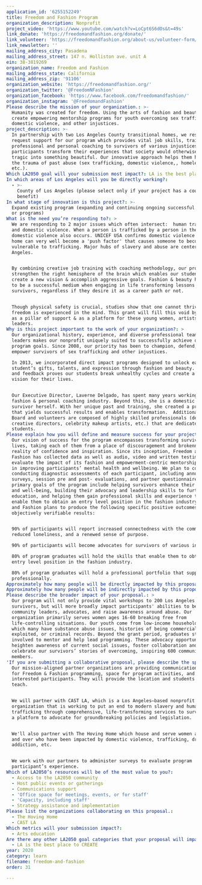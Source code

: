 ```yaml
---
application_id: '6255152249'
title: Freedom and Fashion Program
organization_description: Nonprofit
project_video: 'https://www.youtube.com/watch?v=LoCpt6S6dOs&t=49s'
link_donate: 'https://freedomandfashion.org/donate/'
link_volunteer: 'https://freedomandfashion.org/about-us/volunteer-form/'
link_newsletter: ''
mailing_address_city: Pasadena
mailing_address_street: 147 n. Holliston ave. unit A
ein: 38-3819269
organization_name: Freedom and Fashion
mailing_address_state: California
mailing_address_zip: '91106'
organization_website: 'https://freedomandfashion.org/'
organization_twitter: '@FreedomNFashion'
organization_facebook: 'https://www.facebook.com/freedomandfashion/'
organization_instagram: '@FreedomandFashion'
Please describe the mission of your organization.: >-
  Humanity was created for freedom. Using the arts of fashion and beauty, we
  create empowering mentorship programs for youth overcoming sex trafficking,
  domestic violence, and other injustices.
project_description: >-
  In partnership with two Los Angeles County transitional homes, we respectfully
  request support for our program which provides vital job skills, training, and
  professional and personal coaching to survivors of various injustices. Our
  participants transform their experiences that society would otherwise deem
  tragic into something beautiful. Our innovative approach helps them heal from
  the trauma of past abuse (sex trafficking, domestic violence,, homelessness,
  etc.).
Which LA2050 goal will your submission most impact?: LA is the best place to LEARN
In which areas of Los Angeles will you be directly working?:
  - >-
    County of Los Angeles (please select only if your project has a countywide
    benefit)
In what stage of innovation is this project?: >-
  Expand existing program (expanding and continuing ongoing successful projects
  or programs)
What is the need you’re responding to?: >
  We are responding to 2 major issues which often intersect:  human trafficking
  and domestic violence. When a person is trafficked by a person in the home,
  domestic violence also occurs. UNICEF USA confirms domestic violence in any
  home can very well become a 'push factor' that causes someone to become
  vulnerable to trafficking. Major hubs of slavery and abuse are centered in Los
  Angeles. 


  By combining creative job training with coaching methodology, our programs
  strengthen the right hemisphere of the brain which enables our students to
  create a new vision & accomplish aggressive goals. Fashion & beauty has proven
  to be a successful medium when engaging in life transforming lessons with
  survivors, regardless if they desire it as a career path or not.


  Though physical safety is crucial, studies show that one cannot thrive until
  freedom is experienced in the mind. This grant will fill this void by acting
  as a pillar of support & as a platform for these young women, artists, and
  leaders. 
Why is this project important to the work of your organization?: >
  Our organizational history, experience, and diverse professional team of
  leaders makes our nonprofit uniquely suited to successfully achieve our
  program goals. Since 2008, our priority has been to champion, defend, and
  empower survivors of sex trafficking and other injustices.

  In 2013, we incorporated direct impact programs designed to unlock each
  student’s gifts, talents, and expression through fashion and beauty. Our data
  and feedback proves our students break unhealthy cycles and create a new
  vision for their lives.


  Our Executive Director, Laverne Delgado, has spent many years working in the
  fashion & personal coaching industry. Beyond this, she is a domestic violence
  survivor herself. With her unique past and training, she created a program
  that yields successful results and enables transformation.  Additionally, our
  Board and volunteers are composed of highly skilled professionals (designers,
  creative directors, celebrity makeup artists, etc.) that are dedicated to our
  students.
Please explain how you will define and measure success for your project.: >
  Our vision of success for the program encompasses transforming survivors'
  lives, taking each of them from a place of discouragement and brokenness to a
  reality of confidence and inspiration. Since its inception, Freedom and
  Fashion has collected data as well as audio, video and written testimonies to
  evaluate the impact of its fashion and empowerment-centric mentorship programs
  in improving participants’ mental health and wellbeing. We plan to continue
  conducting diagnostic assessments of each participant, including annual
  surveys, session pre and post- evaluations, and partner questionnaires. The
  primary goals of the program include helping survivors enhance their health
  and well-being, building their advocacy and leadership skills to further their
  education, and helping them gain professional skills and experience that
  enable them to obtain an entry level position in the fashion industry. Freedom
  and Fashion plans to produce the following specific positive outcomes with
  objectively verifiable results:


  90% of participants will report increased connectedness with the community,
  reduced loneliness, and a renewed sense of purpose.

  90% of participants will become advocates for survivors of various injustices.

  80% of program graduates will hold the skills that enable them to obtain an
  entry level position in the fashion industry.

  80% of program graduates will hold a professional portfolio that supports them
  professionally.
Approximately how many people will be directly impacted by this proposal?: '200'
Approximately how many people will be indirectly impacted by this proposal?: '3000'
Please describe the broader impact of your proposal.: >
  Our program will not only provide vital workshops to 200 Los Angeles
  survivors, but will more broadly impact participants' abilities to become
  community leaders, advocates, and raise awareness around abuse. Our
  organization primarily serves women ages 16-60 breaking free from
  life-controlling situations. Our youth come from low-income households, in
  which many have substance abuse issues, histories of being commercially
  exploited, or criminal records. Beyond the grant period, graduates stay
  involved to mentor and help lead programming. These advocacy opportunities
  heighten awareness of current social issues, foster collaboration and
  celebrate our survivors’ stories of overcoming, inspiring 600 community
  members.
'If you are submitting a collaborative proposal, please describe the specific role of partner organizations in the project.': >
  Our mission-aligned partner organizations are providing communications support
  for Freedom & Fashion programming, space for program activities, and access to
  interested participants. They will provide the location and students for us to
  teach. 


  We will partner with CAST LA, which is a Los Angeles–based nonprofit
  organization that is working to put an end to modern slavery and human
  trafficking through comprehensive, life-transforming services to survivors and
  a platform to advocate for groundbreaking policies and legislation.


  We'll also partner with The Hoving Home which house and serve women ages 18
  and over who have been impacted by domestic violence, trafficking, drug
  addiction, etc.


  We work with our partners to administer surveys to evaluate program
  participant’s experience. 
Which of LA2050’s resources will be of the most value to you?:
  - Access to the LA2050 community
  - Host public events or gatherings
  - Communications support
  - 'Office space for meetings, events, or for staff'
  - 'Capacity, including staff'
  - Strategy assistance and implementation
Please list the organizations collaborating on this proposal.:
  - The Hoving Home
  - CAST LA
Which metrics will your submission impact?:
  - Arts education
Are there any other LA2050 goal categories that your proposal will impact?:
  - LA is the best place to CREATE
year: 2020
category: learn
filename: freedom-and-fashion
order: 31

---
```

